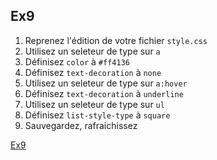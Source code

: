 Ex9
---

1. Reprenez l'édition de votre fichier `style.css`
2. Utilisez un seleteur de type sur `a`
3. Définisez `color` à `#ff4136`
4. Définisez `text-decoration` à `none`
5. Utilisez un seleteur de type sur `a:hover`
6. Définisez `text-decoration` à `underline`
2. Utilisez un seleteur de type sur `ul`
6. Définisez `list-style-type` à `square`
7. Sauvegardez, rafraichissez

[Ex9](009-exercice.md)
